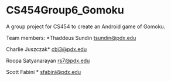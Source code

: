 # CS454Group6_Gomoku
A group project for CS454 to create an Android game of Gomoku.

Team members: 
*Thaddeus Sundin
tsundin@pdx.edu

Charlie Juszczak*
cbj3@pdx.edu

Roopa Satyanarayan
rs7@pdx.edu

Scott Fabini *
sfabini@pdx.edu
